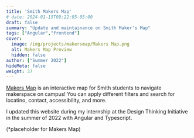 ```yaml
---
title: 'Smith Makers Map'
# date: 2024-01-15T09:22:05-05:00
draft: false
summary: "Update and maintainance on Smith Maker's Map"
tags: ["Angular","frontend"]
cover:
  image: /img/projects/makersmap/Makers Map.png
  alt: Makers Map Preview
  hidden: false
author: ["Summer 2022"]
hideMeta: false
weight: 37
---
```

[Makers Map](https://smithmakersmaps.com/) is an interactive map for Smith students to navigate makerspace on campus! You can apply different filters and search for locatino, contact, accessibility, and more. 

I updated this website during my internship at the Design Thinking Initiative in the summer of 2022 with Angular and Typescript.

(*placeholder for Makers Map)